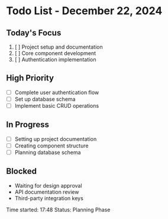 # Todo List - December 22, 2024

## Today's Focus
1. [ ] Project setup and documentation
2. [ ] Core component development
3. [ ] Authentication implementation

## High Priority
- [ ] Complete user authentication flow
- [ ] Set up database schema
- [ ] Implement basic CRUD operations

## In Progress
- [ ] Setting up project documentation
- [ ] Creating component structure
- [ ] Planning database schema

## Blocked
- Waiting for design approval
- API documentation review
- Third-party integration keys

Time started: 17:48
Status: Planning Phase